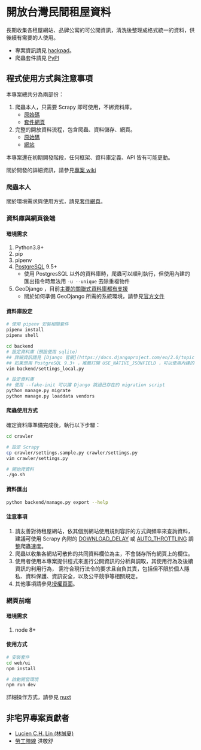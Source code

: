 # 開放台灣民間租屋資料

長期收集各租屋網站、品牌公寓的可公開資訊，清洗後整理成格式統一的資料，供後續有需要的人使用。

- 專案資訊請見 [hackpad](https://g0v.hackpad.tw/Ih7Jp4pUD5y)。
- 爬蟲套件請見 [PyPI](https://pypi.org/project/scrapy-tw-rental-house/)

## 程式使用方式與注意事項

本專案總共分為兩部份：

1. 爬蟲本人，只需要 Scrapy 即可使用，不綁資料庫。
   - [原始碼](https://github.com/g0v/tw-rental-house-data/tree/master/scrapy-package)
   - [套件網頁](https://pypi.org/project/scrapy-tw-rental-house/)
2. 完整的開放資料流程，包含爬蟲、資料儲存、網頁。
   - [原始碼](https://github.com/g0v/tw-rental-house-data)
   - [網站](https://rentalhouse.g0v.ddio.io)

本專案還在初期開發階段，任何框架、資料庫定義、API 皆有可能更動。

關於開發的詳細資訊，請參見[專案 wiki](https://github.com/g0v/tw-rental-house-data/wiki/)

### 爬蟲本人

關於環境需求與使用方式，請見[套件網頁](https://pypi.org/project/scrapy-tw-rental-house/)。

### 資料庫與網頁後端

#### 環境需求

1. Python3.8+
2. pip
3. pipenv
4. [PostgreSQL](https://www.postgresql.org) 9.5+
   - 使用 PostgresSQL 以外的資料庫時，爬蟲可以順利執行，但使用內建的匯出指令時無法用 `-u --unique` 去除重複物件
5. GeoDjango ，目前[主要的關聯式資料庫都有支援](https://docs.djangoproject.com/en/2.1/ref/contrib/gis/db-api/)
   - 關於如何準備 GeoDjango 所需的系統環境，請參見[官方文件](https://docs.djangoproject.com/en/1.10/ref/contrib/gis/install/#installation)

#### 資料庫設定

```sh
# 使用 pipenv 安裝相關套件
pipenv install
pipenv shell

cd backend
# 設定資料庫（預設使用 sqlite）
## 詳細資訊請見 [Django 官網](https://docs.djangoproject.com/en/2.0/topics/settings/)
## 如果想用 PostgreSQL 9.3+ ，推薦打開 USE_NATIVE_JSONFIELD ，可以使用內建的 jsonb 
vim backend/settings_local.py

# 設定資料庫
## 使用 --fake-init 可以讓 Django 跳過已存在的 migration script 
python manage.py migrate
python manage.py loaddata vendors
```

#### 爬蟲使用方式

確定資料庫準備完成後，執行以下步驟：

```sh
cd crawler

# 設定 Scrapy
cp crawler/settings.sample.py crawler/settings.py
vim crawler/settings.py

# 開始爬資料
./go.sh
```

#### 資料匯出

```bash
python backend/manage.py export --help
```

#### 注意事項

1. 請友善對待租屋網站，依其個別網站使用規則容許的方式與頻率來查詢資料，建議可使用 Scrapy 內附的
   [DOWNLOAD_DELAY](https://doc.scrapy.org/en/latest/topics/settings.html#std:setting-DOWNLOAD_DELAY) 或 
   [AUTO_THROTTLING](https://doc.scrapy.org/en/latest/topics/autothrottle.html) 調整爬蟲速度。
2. 爬蟲以收集各網站可散佈的共同資料欄位為主，不會儲存所有網頁上的欄位。
3. 使用者使用本專案提供程式來進行公開資訊的分析與調取，其使用行為及後續資訊的利用行為，
   需符合現行法令的要求且自負其責，包括但不限於個人隱私、資料保護、資訊安全，以及公平競爭等相關規定。
4. 其他事項請參見[授權頁面](LICENSE)。

### 網頁前端

#### 環境需求

  1. node 8+

#### 使用方式

```sh
# 安裝套件
cd web/ui
npm install

# 啟動開發環境
npm run dev

```

詳細操作方式，請參見 [nuxt](https://nuxtjs.org/)

## 非宅界專案貢獻者

- [Lucien C.H. Lin (林誠夏)](lucien.cc)
- [勞工陣線](http://labor.ngo.tw/) 洪敬舒
